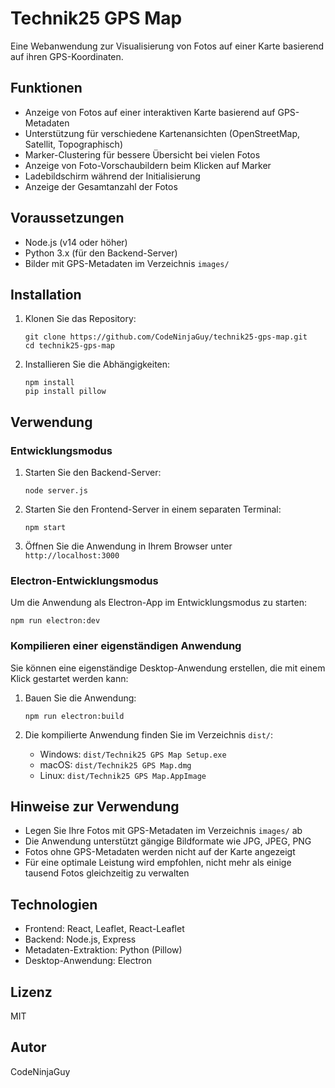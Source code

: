 # Technik25 GPS Map

Eine Webanwendung zur Visualisierung von Fotos auf einer Karte basierend auf ihren GPS-Koordinaten.

## Funktionen

- Anzeige von Fotos auf einer interaktiven Karte basierend auf GPS-Metadaten
- Unterstützung für verschiedene Kartenansichten (OpenStreetMap, Satellit, Topographisch)
- Marker-Clustering für bessere Übersicht bei vielen Fotos
- Anzeige von Foto-Vorschaubildern beim Klicken auf Marker
- Ladebildschirm während der Initialisierung
- Anzeige der Gesamtanzahl der Fotos

## Voraussetzungen

- Node.js (v14 oder höher)
- Python 3.x (für den Backend-Server)
- Bilder mit GPS-Metadaten im Verzeichnis `images/`

## Installation

1. Klonen Sie das Repository:
   ```
   git clone https://github.com/CodeNinjaGuy/technik25-gps-map.git
   cd technik25-gps-map
   ```

2. Installieren Sie die Abhängigkeiten:
   ```
   npm install
   pip install pillow
   ```

## Verwendung

### Entwicklungsmodus

1. Starten Sie den Backend-Server:
   ```
   node server.js
   ```

2. Starten Sie den Frontend-Server in einem separaten Terminal:
   ```
   npm start
   ```

3. Öffnen Sie die Anwendung in Ihrem Browser unter `http://localhost:3000`

### Electron-Entwicklungsmodus

Um die Anwendung als Electron-App im Entwicklungsmodus zu starten:

```
npm run electron:dev
```

### Kompilieren einer eigenständigen Anwendung

Sie können eine eigenständige Desktop-Anwendung erstellen, die mit einem Klick gestartet werden kann:

1. Bauen Sie die Anwendung:
   ```
   npm run electron:build
   ```

2. Die kompilierte Anwendung finden Sie im Verzeichnis `dist/`:
   - Windows: `dist/Technik25 GPS Map Setup.exe`
   - macOS: `dist/Technik25 GPS Map.dmg`
   - Linux: `dist/Technik25 GPS Map.AppImage`

## Hinweise zur Verwendung

- Legen Sie Ihre Fotos mit GPS-Metadaten im Verzeichnis `images/` ab
- Die Anwendung unterstützt gängige Bildformate wie JPG, JPEG, PNG
- Fotos ohne GPS-Metadaten werden nicht auf der Karte angezeigt
- Für eine optimale Leistung wird empfohlen, nicht mehr als einige tausend Fotos gleichzeitig zu verwalten

## Technologien

- Frontend: React, Leaflet, React-Leaflet
- Backend: Node.js, Express
- Metadaten-Extraktion: Python (Pillow)
- Desktop-Anwendung: Electron

## Lizenz

MIT

## Autor

CodeNinjaGuy 